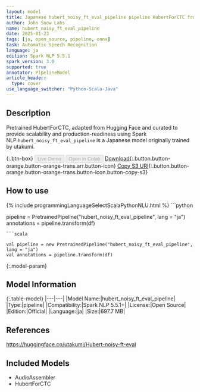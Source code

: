 ```yaml
---
layout: model
title: Japanese hubert_noisy_ft_eval_pipeline pipeline HubertForCTC from utakumi
author: John Snow Labs
name: hubert_noisy_ft_eval_pipeline
date: 2025-01-23
tags: [ja, open_source, pipeline, onnx]
task: Automatic Speech Recognition
language: ja
edition: Spark NLP 5.5.1
spark_version: 3.0
supported: true
annotator: PipelineModel
article_header:
  type: cover
use_language_switcher: "Python-Scala-Java"
---
```


## Description

Pretrained HubertForCTC, adapted from Hugging Face and curated to provide scalability and production-readiness using Spark NLP.`hubert_noisy_ft_eval_pipeline` is a Japanese model originally trained by utakumi.

{:.btn-box}
<button class="button button-orange" disabled>Live Demo</button>
<button class="button button-orange" disabled>Open in Colab</button>
[Download](https://s3.amazonaws.com/auxdata.johnsnowlabs.com/public/models/hubert_noisy_ft_eval_pipeline_ja_5.5.1_3.0_1737625414623.zip){:.button.button-orange.button-orange-trans.arr.button-icon}
[Copy S3 URI](s3://auxdata.johnsnowlabs.com/public/models/hubert_noisy_ft_eval_pipeline_ja_5.5.1_3.0_1737625414623.zip){:.button.button-orange.button-orange-trans.button-icon.button-copy-s3}

## How to use



<div class="tabs-box" markdown="1">
{% include programmingLanguageSelectScalaPythonNLU.html %}
```python

pipeline = PretrainedPipeline("hubert_noisy_ft_eval_pipeline", lang = "ja")
annotations =  pipeline.transform(df)   

```
```scala

val pipeline = new PretrainedPipeline("hubert_noisy_ft_eval_pipeline", lang = "ja")
val annotations = pipeline.transform(df)

```
</div>

{:.model-param}
## Model Information

{:.table-model}
|---|---|
|Model Name:|hubert_noisy_ft_eval_pipeline|
|Type:|pipeline|
|Compatibility:|Spark NLP 5.5.1+|
|License:|Open Source|
|Edition:|Official|
|Language:|ja|
|Size:|697.7 MB|

## References

https://huggingface.co/utakumi/Hubert-noisy-ft-eval

## Included Models

- AudioAssembler
- HubertForCTC